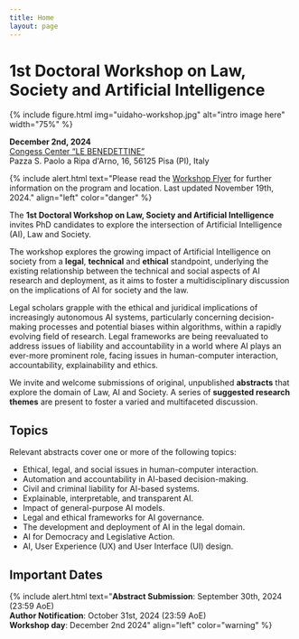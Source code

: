 ```yaml
---
title: Home
layout: page
---
```


# 1st Doctoral Workshop on Law, Society and Artificial Intelligence

{% include figure.html img="uidaho-workshop.jpg" alt="intro image here"  width="75%" %}


**December 2nd, 2024**<br>
[Congess Center “LE BENEDETTINE”](https://maps.app.goo.gl/v6JqtUAkYCgopKCz7)<br> 
Pazza S. Paolo a Ripa d'Arno, 16, 56125 Pisa (PI), Italy

{% include alert.html text="Please read the [Workshop Flyer](locandina.pdf) for further information on the program and location. Last updated November 19th, 2024." align="left" color="danger" %}



The **1st Doctoral Workshop on Law, Society and Artificial Intelligence** invites PhD candidates to explore the intersection of Artificial Intelligence (AI), Law and Society. 

The workshop explores the growing impact of Artificial Intelligence on society from a **legal**, **technical** and **ethical** standpoint, underlying the existing relationship between the technical and social aspects of AI research and deployment, as it aims to foster a multidisciplinary discussion on the implications of AI for society and the law.

Legal scholars grapple with the ethical and juridical implications of increasingly autonomous AI systems, particularly concerning decision-making processes and potential biases within algorithms, within a rapidly evolving field of research. Legal frameworks are being reevaluated to address issues of liability and accountability in a world where AI plays an ever-more prominent role, facing issues in human-computer interaction, accountability, explainability and ethics.
 
We invite and welcome submissions of original, unpublished **abstracts** that explore the domain of Law, AI and Society. A series of **suggested research themes** are present to foster a varied and multifaceted discussion.


## Topics 
Relevant abstracts cover one or more of the following topics:
- Ethical, legal, and social issues in human-computer interaction.
- Automation and accountability in AI-based decision-making.
- Civil and criminal liability for AI-based systems.
- Explainable, interpretable, and transparent AI.
- Impact of general-purpose AI models.
- Legal and ethical frameworks for AI governance. 
- The development and deployment of AI in the legal domain.
- AI for Democracy and Legislative Action.
- AI, User Experience (UX) and User Interface (UI) design.

## Important Dates
{% include alert.html text="**Abstract Submission**: September 30th, 2024 (23:59 AoE)<br>
**Author Notification**: October 31st, 2024 (23:59 AoE)<br>
**Workshop day**: December 2nd 2024" align="left" color="warning" %}

